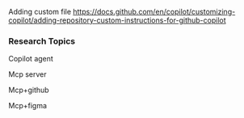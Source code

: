 

Adding custom file
https://docs.github.com/en/copilot/customizing-copilot/adding-repository-custom-instructions-for-github-copilot


### Research Topics

Copilot agent

Mcp server

Mcp+github

Mcp+figma


